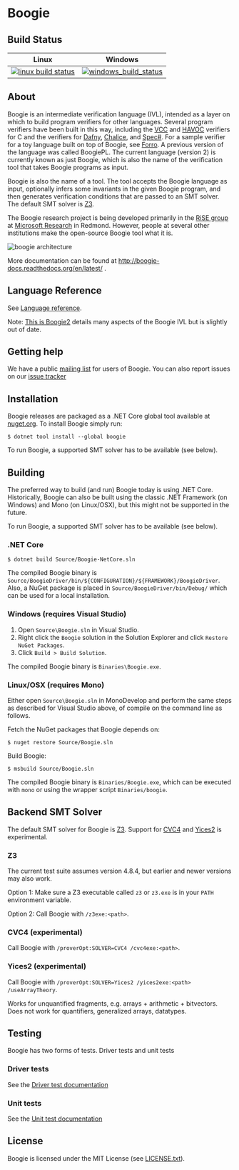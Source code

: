 # Boogie

## Build Status

| Linux                         | Windows                         |
|-------------------------------|---------------------------------|
| [![linux build status][1]][2] | [![windows_build_status][3]][4] |

[1]: https://travis-ci.com/boogie-org/boogie.svg?branch=master
[2]: https://travis-ci.com/boogie-org/boogie
[3]: https://pmbuilds.inf.ethz.ch/buildStatus/icon?job=boogie
[4]: #FIXME

## About

Boogie is an intermediate verification language (IVL), intended as a layer on
which to build program verifiers for other languages. Several program verifiers
have been built in this way, including the
[VCC](https://github.com/microsoft/vcc) and
[HAVOC](https://www.microsoft.com/en-us/research/project/havoc) verifiers for C
and the verifiers for [Dafny](https://github.com/dafny-lang/dafny),
[Chalice](https://www.microsoft.com/en-us/research/project/chalice), and
[Spec#](https://www.microsoft.com/en-us/research/project/spec). 
For a sample verifier for a toy language built on top of Boogie, see
[Forro](https://github.com/boogie-org/forro).
A previous version of the language was called BoogiePL. The current language
(version 2) is currently known as just Boogie, which is also the name of the
verification tool that takes Boogie programs as input.

Boogie is also the name of a tool. The tool accepts the Boogie language as
input, optionally infers some invariants in the given Boogie program, and then
generates verification conditions that are passed to an SMT solver. The default
SMT solver is [Z3](https://github.com/Z3Prover/z3).

The Boogie research project is being developed primarily in the [RiSE
group](http://research.microsoft.com/rise) at [Microsoft
Research](http://research.microsoft.com/) in Redmond. However, people at
several other institutions make the open-source Boogie tool what it is.

![boogie architecture](http://research.microsoft.com/en-us/projects/boogie/boogie.png)

More documentation can be found at http://boogie-docs.readthedocs.org/en/latest/ .

## Language Reference

See [Language reference](http://boogie-docs.readthedocs.org/en/latest/LangRef.html).

Note: [This is Boogie2](http://research.microsoft.com/en-us/um/people/leino/papers/krml178.pdf) details
many aspects of the Boogie IVL but is slightly out of date.

## Getting help

We have a public [mailing list](https://mailman.ic.ac.uk/mailman/listinfo/boogie-dev) for users of Boogie.
You can also report issues on our [issue tracker](https://github.com/boogie-org/boogie/issues)

## Installation

Boogie releases are packaged as a .NET Core global tool available at
[nuget.org](https://www.nuget.org/packages/Boogie). To install Boogie simply
run:

```
$ dotnet tool install --global boogie
```

To run Boogie, a supported SMT solver has to be available (see below).

## Building

The preferred way to build (and run) Boogie today is using .NET Core.
Historically, Boogie can also be built using the classic .NET Framework (on
Windows) and Mono (on Linux/OSX), but this might not be supported in the future.

To run Boogie, a supported SMT solver has to be available (see below).

### .NET Core

```
$ dotnet build Source/Boogie-NetCore.sln
```

The compiled Boogie binary is
`Source/BoogieDriver/bin/${CONFIGURATION}/${FRAMEWORK}/BoogieDriver`. Also, a
NuGet package is placed in `Source/BoogieDriver/bin/Debug/` which can be used
for a local installation.

### Windows (requires Visual Studio)

1. Open ``Source\Boogie.sln`` in Visual Studio.
2. Right click the ``Boogie`` solution in the Solution Explorer and click ``Restore NuGet Packages``.
3. Click ``Build > Build Solution``.

The compiled Boogie binary is `Binaries\Boogie.exe`.

### Linux/OSX (requires Mono)

Either open ``Source\Boogie.sln`` in MonoDevelop and perform the same steps as
described for Visual Studio above, of compile on the command line as follows.

Fetch the NuGet packages that Boogie depends on:

```
$ nuget restore Source/Boogie.sln
```

Build Boogie:

```
$ msbuild Source/Boogie.sln
```

The compiled Boogie binary is `Binaries/Boogie.exe`, which can be executed with
`mono` or using the wrapper script `Binaries/boogie`.

## Backend SMT Solver

The default SMT solver for Boogie is [Z3](https://github.com/Z3Prover/z3).
Support for [CVC4](https://cvc4.github.io/) and
[Yices2](https://yices.csl.sri.com/) is experimental.

### Z3

The current test suite assumes version 4.8.4, but earlier and newer versions may
also work.

Option 1: Make sure a Z3 executable called `z3` or `z3.exe` is in your `PATH`
environment variable.

Option 2: Call Boogie with `/z3exe:<path>`.

### CVC4 (experimental)

Call Boogie with `/proverOpt:SOLVER=CVC4 /cvc4exe:<path>`.

### Yices2 (experimental)

Call Boogie with `/proverOpt:SOLVER=Yices2 /yices2exe:<path> /useArrayTheory`.

Works for unquantified fragments, e.g. arrays + arithmetic + bitvectors. Does
not work for quantifiers, generalized arrays, datatypes.

## Testing

Boogie has two forms of tests. Driver tests and unit tests

### Driver tests

See the [Driver test documentation](Test/README.md)

### Unit tests

See the [Unit test documentation](Source/UnitTests/README.md)

## License

Boogie is licensed under the MIT License (see [LICENSE.txt](LICENSE.txt)).
